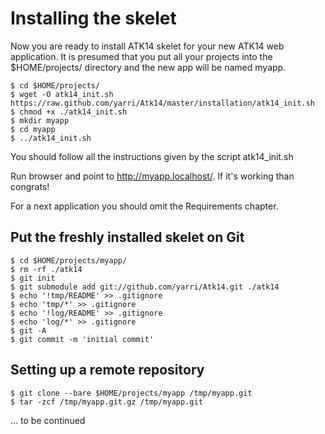 Installing the skelet
=====================

Now you are ready to install ATK14 skelet for your new ATK14 web application.
It is presumed that you put all your projects into the $HOME/projects/ directory and the new app will be named myapp.

	$ cd $HOME/projects/
	$ wget -O atk14_init.sh https://raw.github.com/yarri/Atk14/master/installation/atk14_init.sh
	$ chmod +x ./atk14_init.sh
	$ mkdir myapp
	$ cd myapp
	$ ../atk14_init.sh

You should follow all the instructions given by the script atk14_init.sh

Run browser and point to http://myapp.localhost/. If it's working than congrats!

For a next application you should omit the Requirements chapter.

Put the freshly installed skelet on Git
---------------------------------------

	$ cd $HOME/projects/myapp/
	$ rm -rf ./atk14
	$ git init
	$ git submodule add git://github.com/yarri/Atk14.git ./atk14
	$ echo '!tmp/README' >> .gitignore
	$ echo 'tmp/*' >> .gitignore
	$ echo '!log/README' >> .gitignore
	$ echo 'log/*' >> .gitignore
	$ git -A
	$ git commit -m 'initial commit'

Setting up a remote repository
-----------------------------

	$ git clone --bare $HOME/projects/myapp /tmp/myapp.git
	$ tar -zcf /tmp/myapp.git.gz /tmp/myapp.git

... to be continued
